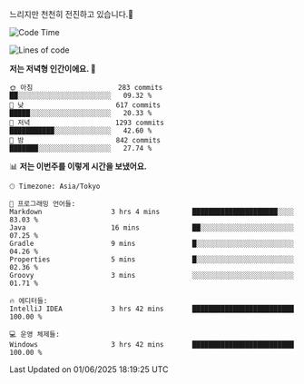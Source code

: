 느리지만 천천히 전진하고 있습니다.🐢

<!--START_SECTION:waka-->
![Code Time](http://img.shields.io/badge/Code%20Time-1%2C594%20hrs%2054%20mins-blue)

![Lines of code](https://img.shields.io/badge/%EC%A0%80%EB%8A%94%20%EC%97%AC%ED%83%9C%EA%B9%8C%EC%A7%80%20-919.4%20thousand%20%EC%A4%84%EC%9D%98%20%EC%BD%94%EB%93%9C%EB%A5%BC%20%EC%9E%91%EC%84%B1%ED%96%88%EC%96%B4%EC%9A%94.-blue)

**저는 저녁형 인간이에요. 🦉** 

```text
🌞 아침                     283 commits         ██░░░░░░░░░░░░░░░░░░░░░░░   09.32 % 
🌆 낮　                     617 commits         █████░░░░░░░░░░░░░░░░░░░░   20.33 % 
🌃 저녁                     1293 commits        ███████████░░░░░░░░░░░░░░   42.60 % 
🌙 밤　                     842 commits         ███████░░░░░░░░░░░░░░░░░░   27.74 % 
```


📊 **저는 이번주를 이렇게 시간을 보냈어요.** 

```text
🕑︎ Timezone: Asia/Tokyo

💬 프로그래밍 언어들: 
Markdown                 3 hrs 4 mins        █████████████████████░░░░   83.03 % 
Java                     16 mins             ██░░░░░░░░░░░░░░░░░░░░░░░   07.25 % 
Gradle                   9 mins              █░░░░░░░░░░░░░░░░░░░░░░░░   04.26 % 
Properties               5 mins              █░░░░░░░░░░░░░░░░░░░░░░░░   02.36 % 
Groovy                   3 mins              ░░░░░░░░░░░░░░░░░░░░░░░░░   01.71 % 

🔥 에디터들: 
IntelliJ IDEA            3 hrs 42 mins       █████████████████████████   100.00 % 

💻 운영 체제들: 
Windows                  3 hrs 42 mins       █████████████████████████   100.00 % 
```


 Last Updated on 01/06/2025 18:19:25 UTC
<!--END_SECTION:waka-->
